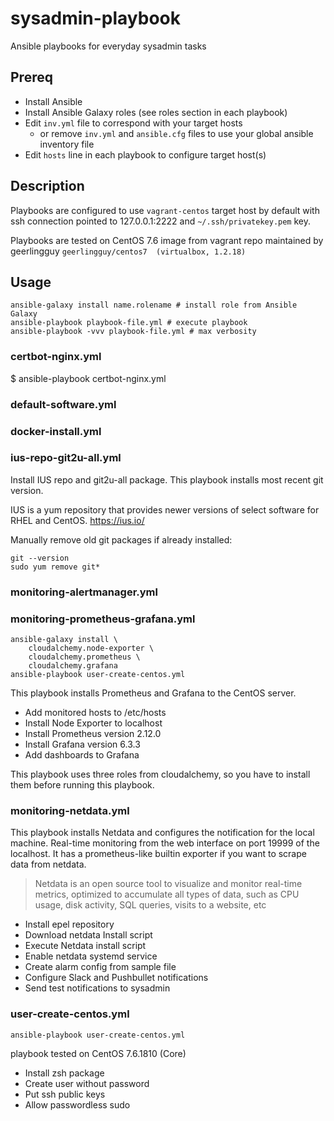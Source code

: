 # sysadmin-playbook

 Ansible playbooks for everyday sysadmin tasks

## Prereq

+ Install Ansible
+ Install Ansible Galaxy roles (see roles section in each playbook)
+ Edit `inv.yml` file to correspond with your target hosts
  + or remove `inv.yml` and `ansible.cfg` files to use your global ansible inventory file
+ Edit `hosts` line in each playbook to configure target host(s)

## Description

Playbooks are configured to use `vagrant-centos` target host by default with ssh connection pointed to 127.0.0.1:2222 and `~/.ssh/privatekey.pem` key.

Playbooks are tested on CentOS 7.6 image from vagrant repo maintained by geerlingguy `geerlingguy/centos7  (virtualbox, 1.2.18)`

## Usage

```console
ansible-galaxy install name.rolename # install role from Ansible Galaxy
ansible-playbook playbook-file.yml # execute playbook
ansible-playbook -vvv playbook-file.yml # max verbosity
```

### certbot-nginx.yml

$ ansible-playbook certbot-nginx.yml

### default-software.yml

### docker-install.yml

### ius-repo-git2u-all.yml

Install IUS repo and git2u-all package. This playbook installs most recent git version.

IUS is a yum repository that provides newer versions of select software for RHEL and CentOS. <https://ius.io/>

Manually remove old git packages if already installed:

```console
git --version
sudo yum remove git*
```

### monitoring-alertmanager.yml

### monitoring-prometheus-grafana.yml

```console
ansible-galaxy install \
    cloudalchemy.node-exporter \
    cloudalchemy.prometheus \
    cloudalchemy.grafana
ansible-playbook user-create-centos.yml
```

This playbook installs Prometheus and Grafana to the CentOS server.

+ Add monitored hosts to /etc/hosts
+ Install Node Exporter to localhost
+ Install Prometheus version 2.12.0
+ Install Grafana version 6.3.3
+ Add dashboards to Grafana

This playbook uses three roles from cloudalchemy, so you have to install them before running this playbook.

### monitoring-netdata.yml

This playbook installs Netdata and configures the notification for the local machine. Real-time monitoring from the web interface on port 19999 of the localhost. It has a prometheus-like builtin exporter if you want to scrape data from netdata.

> Netdata is an open source tool to visualize and monitor real-time metrics, optimized to accumulate all types of data, such as CPU usage, disk activity, SQL queries, visits to a website, etc

+ Install epel repository
+ Download netdata Install script
+ Execute Netdata install script
+ Enable netdata systemd service
+ Create alarm config from sample file
+ Configure Slack and Pushbullet notifications
+ Send test notifications to sysadmin

### user-create-centos.yml

```console
ansible-playbook user-create-centos.yml
```

playbook tested on CentOS 7.6.1810 (Core)

+ Install zsh package
+ Create user without password
+ Put ssh public keys
+ Allow passwordless sudo

